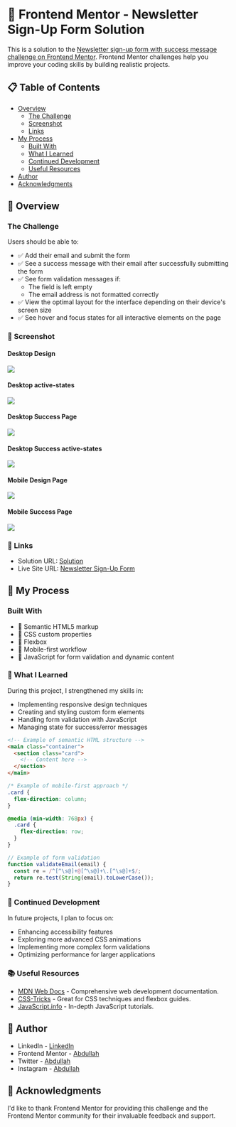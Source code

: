 # 📰 Frontend Mentor - Newsletter Sign-Up Form Solution

This is a solution to the [Newsletter sign-up form with success message challenge on Frontend Mentor](https://www.frontendmentor.io/challenges/newsletter-signup-form-with-success-message-3FC1AZbNrv). Frontend Mentor challenges help you improve your coding skills by building realistic projects.

## 📋 Table of Contents

- [Overview](#overview)
  - [The Challenge](#the-challenge)
  - [Screenshot](#screenshot)
  - [Links](#links)
- [My Process](#my-process)
  - [Built With](#built-with)
  - [What I Learned](#what-i-learned)
  - [Continued Development](#continued-development)
  - [Useful Resources](#useful-resources)
- [Author](#author)
- [Acknowledgments](#acknowledgments)

## 🔎 Overview

### The Challenge

Users should be able to:

- ✅ Add their email and submit the form
- ✅ See a success message with their email after successfully submitting the form
- ✅ See form validation messages if:
  - The field is left empty
  - The email address is not formatted correctly
- ✅ View the optimal layout for the interface depending on their device's screen size
- ✅ See hover and focus states for all interactive elements on the page

### 📸 Screenshot

#### Desktop Design
![](./Preview/Screenshot%20(33).png)

#### Desktop active-states
![](./Preview/Screenshot%20(34).png)

#### Desktop Success Page
![](./Preview/Screenshot%20(35).png)

#### Desktop Success active-states
![](./Preview/Screenshot%20(36).png)

#### Mobile Design Page
![](./Preview/mobile-design.jpg)

#### Mobile Success Page
![](./Preview/mobile-success.jpg)

### 🔗 Links

- Solution URL: [Solution](https://www.frontendmentor.io/solutions/css-custom-properties-flexbox-mobile-first-workflow-zCmqOeX2uj)
- Live Site URL: [Newsletter Sign-Up Form](https://newsletter-sign-up-gamma-drab.vercel.app/)

## 🚀 My Process

### Built With

- 🌟 Semantic HTML5 markup
- 🎨 CSS custom properties
- 📏 Flexbox
- 📱 Mobile-first workflow
- 🧠 JavaScript for form validation and dynamic content

### 🧠 What I Learned

During this project, I strengthened my skills in:

- Implementing responsive design techniques
- Creating and styling custom form elements
- Handling form validation with JavaScript
- Managing state for success/error messages

```html
<!-- Example of semantic HTML structure -->
<main class="container">
  <section class="card">
    <!-- Content here -->
  </section>
</main>
```

```css
/* Example of mobile-first approach */
.card {
  flex-direction: column;
}

@media (min-width: 768px) {
  .card {
    flex-direction: row;
  }
}
```

```js
// Example of form validation
function validateEmail(email) {
  const re = /^[^\s@]+@[^\s@]+\.[^\s@]+$/;
  return re.test(String(email).toLowerCase());
}
```

### 🔮 Continued Development

In future projects, I plan to focus on:

- Enhancing accessibility features
- Exploring more advanced CSS animations
- Implementing more complex form validations
- Optimizing performance for larger applications

### 📚 Useful Resources

- [MDN Web Docs](https://developer.mozilla.org/) - Comprehensive web development documentation.
- [CSS-Tricks](https://css-tricks.com/) - Great for CSS techniques and flexbox guides.
- [JavaScript.info](https://javascript.info/) - In-depth JavaScript tutorials.

## 👤 Author

- LinkedIn - [LinkedIn](https://www.linkedin.com/in/abdullah-a-2940b7260/)
- Frontend Mentor - [Abdullah](https://www.frontendmentor.io/profile/Ayyubiy90)
- Twitter - [Abdullah](https://www.twitter.com/ayyubiy10)
- Instagram - [Abdullah](https://www.instagram.com/ayyubiy_10)

## 🙏 Acknowledgments

I'd like to thank Frontend Mentor for providing this challenge and the Frontend Mentor community for their invaluable feedback and support.